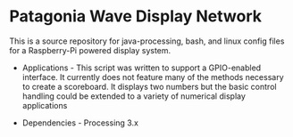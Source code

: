 # Patagonia Wave Display Network
This is a source repository for java-processing, bash, and linux config files for a Raspberry-Pi powered display system.

- Applications - 
This script was written to support a GPIO-enabled interface. It currently does not feature many of the methods necessary to create a scoreboard. It displays two numbers but the basic control handling could be extended to a variety of numerical display applications

- Dependencies - 
Processing 3.x